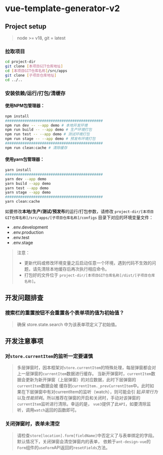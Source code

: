 # vue-template-generator-v2

## Project setup

> node >= v18, git = latest

### 拉取项目

```bash
cd project-dir
git clone [本项目GIT仓库地址]
cd [本项目GIT仓库名称]/src/apps
git clone [子项目仓库地址]
cd ../..
```

### 安装依赖/运行/打包/清缓存

#### 使用NPM包管理器：

```bash
npm install
#############################################
npm run dev -- --app demo # 本地开发环境
npm run build -- --app demo # 生产环境打包
npm run test -- --app demo # 测试环境打包
npm run stage -- --app demo # 预发布环境打包
#############################################
npm run clean:cache # 清除缓存
```

#### 使用yarn包管理器：

```bash
yarn install
#############################################
yarn dev --app demo
yarn build --app demo
yarn test --app demo
yarn stage --app demo
#############################################
yarn clean:cache
```

如要修改**本地/生产/测试/预发布**的运行/打包参数，请修改 `project-dir/[本项目GIT仓库名称]/src/apps/[子项目仓库名称]/configs` 目录下对应的环境变量文件：

- .env.development
- .env.production
- .env.test
- .env.stage

> 注意：
> - 更新代码或修改环境变量之后启动任意一个环境，遇到代码不生效的问题，请先清除本地缓存后再次执行相应命令。
> - 打包好的文件位于 `project-dir/[本项目GIT仓库名称]/dist/[子项目仓库名称]`。


## 开发问题排查

### 搜索栏的重置按钮不会重置各个表单项的值为初始值？

> 确保 store.state.search 中为该表单项定义了初始值。

## 开发注意事项

### 对`store.currentItem`的监听一定要谨慎

> 多层弹窗时，因本框架对`store.currentItem`的特殊处理，每层弹窗都会对上一层弹窗的`currentItem`数据进行缓存。
> 当新开弹窗时，`currentItem`数据会更新为新开弹窗（上层弹窗）的对应数据，此时下层弹窗的`currentItem`数据会被
> 缓存到`currentItem._prevCurrentItem`中。此时如果在下层弹窗中有对currentItem的监听（watch），则可能会引
> 起*异常行为*以及*性能损耗*。所以推荐在弹窗的开启和关闭时，手动对该弹窗的`currentItem`监听进行清除。幸运的是，
> `vue3`提供了此`API`，如要清除监听，调用`watch`返回的函数即可。

### 关闭弹窗时，表单未清空

> 请检查`store[location].form[fieldName]`中否定义了与表单绑定的字段。默认情况下，关闭弹窗会清空弹窗内的表单，
> 依赖于`ant-design-vue`的`Form`组件的`useForm`API返回的`resetFields`方法。

